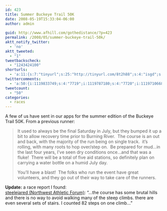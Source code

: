 ```yaml
---
id: 423
title: Summer Buckeye Trail 50K
date: 2008-05-19T15:33:04-06:00
author: admin
  
guid: http://www.afhill.com/gothedistance/?p=423
permalink: /2008/05/summer-buckeye-trail-50k/
aktt_notify_twitter:
  - 'no'
aktt_tweeted:
  - "1"
tweetbackscheck:
  - "1243424100"
shorturls:
  - 'a:11:{s:7:"tinyurl";s:25:"http://tinyurl.com/8t2h88";s:4:"isgd";s:17:"http://is.gd/fVZv";s:5:"bitly";s:18:"http://bit.ly/pkBC";s:5:"snipr";s:22:"http://snipr.com/a2ngc";s:5:"snurl";s:22:"http://snurl.com/a2ngc";s:7:"snipurl";s:24:"http://snipurl.com/a2ngc";s:4:"trim";s:17:"http://tr.im/7b2g";s:5:"adjix";s:207:"(10 Jan 2008 temporary restriction: API requires valid partnerID or partnerEmail key in request. Contact us if this affects you.) Invalid Adjix request. API documentation @ http://web.adjix.com/AdjixAPI.html";s:4:"advu";s:203:"(10 Jan 2008 temporary restriction: API requires valid partnerID or partnerEmail key in request. Contact us if this affects you.) Invalid Adjix request. API documentation @ http://web.ad.vu/AdjixAPI.html";s:4:"zima";s:15:"This is a test.";s:9:"permalink";s:69:"http://www.afhill.com/gothedistance/2008/05/summer-buckeye-trail-50k/";}'
twittercomments:
  - 'a:50:{i:1119833749;s:4:"7719";i:1119787180;s:4:"7720";i:1119710668;s:4:"7721";i:1119692482;s:4:"7722";i:1119348921;s:4:"7723";i:1119345828;s:4:"7724";i:1119344814;s:4:"7725";i:1119341277;s:4:"7726";i:1119340783;s:4:"7727";i:1119269818;s:4:"7728";i:1119269354;s:4:"7729";i:1119258868;s:4:"7730";i:1119160702;s:4:"7731";i:1119159446;s:4:"7732";i:1119114252;s:4:"7733";i:1119014399;s:4:"7734";i:1118917830;s:4:"7735";i:1118659526;s:4:"7736";i:1118593143;s:4:"7737";i:1121254703;s:4:"7809";i:1121128227;s:4:"7810";i:1121074437;s:4:"7811";i:1121069070;s:4:"7812";i:1120542678;s:4:"7813";i:1120271013;s:4:"7814";i:1120251422;s:4:"7815";i:1120000215;s:4:"7816";i:1151164745;s:4:"8959";i:1150377336;s:4:"8960";i:1150352776;s:4:"8961";i:1150201796;s:4:"8962";i:1150143977;s:4:"8963";i:1150132849;s:4:"8964";i:1149972694;s:4:"8965";i:1149783076;s:4:"8966";i:1815037371;s:5:"16966";i:1814925948;s:5:"16967";i:1814889811;s:5:"16968";i:1814586004;s:5:"16969";i:1814213787;s:5:"16970";i:1813222349;s:5:"16971";i:1813091069;s:5:"16972";i:1812904272;s:5:"16973";i:1812860269;s:5:"16974";i:1812734504;s:5:"16975";i:1859143082;s:5:"17141";i:1858490047;s:5:"17142";i:1858446061;s:5:"17143";i:1858354958;s:5:"17144";i:1857756820;s:5:"17145";}'
tweetcount:
  - "50"
categories:
  - races
---
```

A few of us have sent in our apps for the summer edition of the Buckeye Trail 50K. From a previous runner:

> It used to always be the final Saturday in July, but they bumped it up a bit to allow recovery time prior to Burning River.  The course is an out and back, with the majority of the run being on single track.  it&#8217;s rolling, with many roots to hop over/step on.  Be prepared for mud&#8230;in the last four years, I&#8217;ve seen dry conditions once&#8230;and that was a fluke!  There will be a total of five aid stations, so definitely plan on carrying a water bottle on a humid July day. 
> 
> You&#8217;ll have a blast!  The folks who run the event have great volunteers, and they go out of their way to take care of the runners. 

**Update:** a race report I found:  
[steelejared (Northwest Athletic Forum)](http://www.davesrunning.com/forums/showthread.php?t=1278): &#8220;&#8230;the course has some brutal hills and there is no way to avoid walking many of the steep climbs. there are even several sets of stairs. I counted 82 steps on one climb&#8230;&#8221;